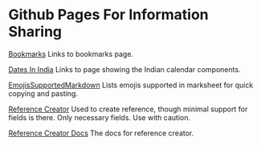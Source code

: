 # Github Pages For Information Sharing

[Bookmarks](./Bookmarks)
Links to bookmarks page.

[Dates In India](./DateInIndia)
Links to page showing the Indian calendar components.

[EmojisSupportedMarkdown](./EmojisSupported.md)
Lists emojis supported in marksheet for quick copying and pasting.

[Reference Creator](./reference-creator)
Used to create reference, though minimal support for fields is there. Only necessary fields. Use with caution.

[Reference Creator Docs](./reference-creator-docs)
The docs for reference creator.
